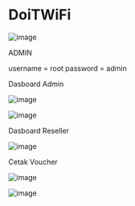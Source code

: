 # DoiTWiFi
![image](https://github.com/user-attachments/assets/d5613bd0-61bc-40ec-a6b7-81df19a0eeb2)

ADMIN


username = root
password = admin

Dasboard Admin


![image](https://github.com/user-attachments/assets/f9c25907-aa7f-43a2-bb9c-15de1d0245fa)





![image](https://github.com/user-attachments/assets/70778b8a-3f55-478b-a875-78b1a811f833)


Dasboard Reseller

![image](https://github.com/user-attachments/assets/c9c6eaf1-1a89-4ab6-920a-634e57710695)


Cetak Voucher

![image](https://github.com/user-attachments/assets/07455f0d-ca5c-4b82-a3d2-484f8d9dcb11)

![image](https://github.com/user-attachments/assets/838dd557-53a5-444e-98bb-edfd1d89b4ff)










